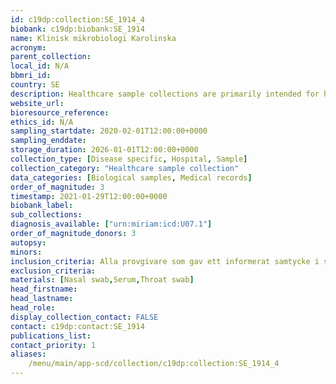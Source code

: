 ```yaml
---
id: c19dp:collection:SE_1914_4
biobank: c19dp:biobank:SE_1914
name: Klinisk mikrobiologi Karolinska
acronym:
parent_collection:
local_id: N/A
bbmri_id:
country: SE
description: Healthcare sample collections are primarily intended for healthcare, diagnostics and treatment, but can also be made available for research when there is a Swedish ethical approval and the patient has given their consent.
website_url:
bioresource_reference:
ethics_id: N/A
sampling_startdate: 2020-02-01T12:00:00+0000
sampling_enddate:
storage_duration: 2026-01-01T12:00:00+0000
collection_type: [Disease specific, Hospital, Sample]
collection_category: "Healthcare sample collection"
data_categories: [Biological samples, Medical records]
order_of_magnitude: 3
timestamp: 2021-01-29T12:00:00+0000
biobank_label:
sub_collections:
diagnosis_available: ["urn:miriam:icd:U07.1"]
order_of_magnitude_donors: 3
autopsy:
minors:
inclusion_criteria: Alla provgivare som gav ett informerat samtycke i samband med provtagning som visade ett positivt svar, oavsett ålder och kön.
exclusion_criteria:
materials: [Nasal swab,Serum,Throat swab]
head_firstname:
head_lastname:
head_role:
display_collection_contact: FALSE
contact: c19dp:contact:SE_1914
publications_list:
contact_priority: 1
aliases:
    /menu/main/app-scd/collection/c19dp:collection:SE_1914_4
---
```

